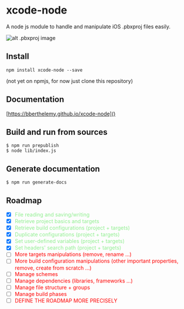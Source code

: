 # xcode-node

A node js module to handle and manipulate iOS .pbxproj files easily.

![alt .pbxproj image](https://raw.githubusercontent.com/bberthelemy/xcode-node/master/assets/pbxproj.png)

## Install
`npm install xcode-node --save`

(not yet on npmjs, for now just clone this repository)

## Documentation
[https://bberthelemy.github.io/xcode-node]()

## Build and run from sources
```
$ npm run prepublish
$ node lib/index.js
```

## Generate documentation
`$ npm run generate-docs`

## Roadmap
- [X] <span style="color:lightgreen">File reading and saving/writing</span>
- [X] <span style="color:lightgreen">Retrieve project basics and targets</span>
- [X] <span style="color:lightgreen">Retrieve build configurations (project + targets)</span>
- [X] <span style="color:lightgreen">Duplicate configurations (project + targets)</span>
- [X] <span style="color:lightgreen">Set user-defined variables (project + targets)</span>
- [X] <span style="color:lightgreen">Set headers' search path (project + targets)</span>
- [ ] <span style="color:red">More targets manipulations (remove, rename ...)</span>
- [ ] <span style="color:red">More build configuration manipulations (other important properties, remove, create from scratch ...)</span>
- [ ] <span style="color:red">Manage schemes</span>
- [ ] <span style="color:red">Manage dependencies (libraries, frameworks ...)</span>
- [ ] <span style="color:red">Manage file structure + groups</span>
- [ ] <span style="color:red">Manage build phases</span>
- [ ] <span style="color:red">DEFINE THE ROADMAP MORE PRECISELY</span>
